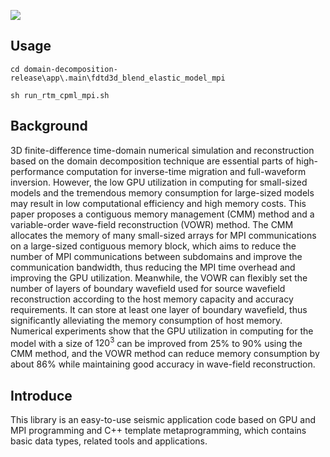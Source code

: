 ![](jarvis.png)

## Usage
`cd domain-decomposition-release\app\.main\fdtd3d_blend_elastic_model_mpi`

`sh run_rtm_cpml_mpi.sh`

## Background
3D finite-difference time-domain numerical simulation and reconstruction based on the domain decomposition technique are essential parts of high-performance computation for inverse-time migration and full-waveform inversion. However, the low GPU utilization in computing for small-sized models and the tremendous memory consumption for large-sized models may result in low computational efficiency and high memory costs. This paper proposes a contiguous memory management (CMM) method and a variable-order wave-field reconstruction (VOWR) method. The CMM allocates the memory of many small-sized arrays for MPI communications on a large-sized contiguous memory block, which aims to reduce the number of MPI communications between subdomains and improve the communication bandwidth, thus reducing the MPI time overhead and improving the GPU utilization. Meanwhile, the VOWR can flexibly set the number of layers of boundary wavefield used for source wavefield reconstruction according to the host memory capacity and accuracy requirements. It can store at least one layer of boundary wavefield, thus significantly alleviating the memory consumption of host memory. Numerical experiments show that the GPU utilization in computing for the model with a size of $120^3$ can be improved from 25\% to 90\% using the CMM method, and the VOWR method can reduce memory consumption by about 86\% while maintaining good accuracy in wave-field reconstruction.

## Introduce
This library is an easy-to-use seismic application code based on GPU and MPI programming and C++ template metaprogramming, which contains basic data types, related tools and applications.